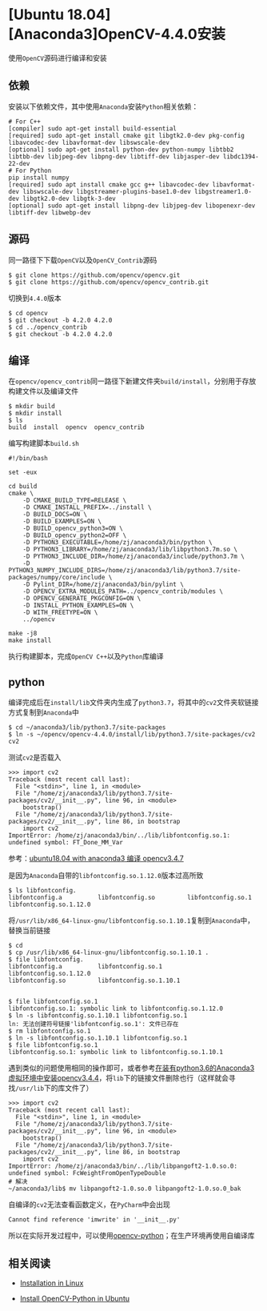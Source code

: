 
# [Ubuntu 18.04][Anaconda3]OpenCV-4.4.0安装

使用`OpenCV`源码进行编译和安装

## 依赖

安装以下依赖文件，其中使用`Anaconda`安装`Python`相关依赖：

```
# For C++
[compiler] sudo apt-get install build-essential
[required] sudo apt-get install cmake git libgtk2.0-dev pkg-config libavcodec-dev libavformat-dev libswscale-dev
[optional] sudo apt-get install python-dev python-numpy libtbb2 libtbb-dev libjpeg-dev libpng-dev libtiff-dev libjasper-dev libdc1394-22-dev
# For Python
pip install numpy
[required] sudo apt install cmake gcc g++ libavcodec-dev libavformat-dev libswscale-dev libgstreamer-plugins-base1.0-dev libgstreamer1.0-dev libgtk2.0-dev libgtk-3-dev
[optional] sudo apt-get install libpng-dev libjpeg-dev libopenexr-dev libtiff-dev libwebp-dev
```

## 源码

同一路径下下载`OpenCV`以及`OpenCV_Contrib`源码

```
$ git clone https://github.com/opencv/opencv.git
$ git clone https://github.com/opencv/opencv_contrib.git
```

切换到`4.4.0`版本

```
$ cd opencv
$ git checkout -b 4.2.0 4.2.0
$ cd ../opencv_contrib
$ git checkout -b 4.2.0 4.2.0
```

## 编译

在`opencv/opencv_contrib`同一路径下新建文件夹`build/install`，分别用于存放构建文件以及编译文件

```
$ mkdir build
$ mkdir install
$ ls
build  install  opencv  opencv_contrib
```

编写构建脚本`build.sh`

```
#!/bin/bash

set -eux

cd build
cmake \
    -D CMAKE_BUILD_TYPE=RELEASE \
    -D CMAKE_INSTALL_PREFIX=../install \
    -D BUILD_DOCS=ON \
    -D BUILD_EXAMPLES=ON \
    -D BUILD_opencv_python3=ON \
    -D BUILD_opencv_python2=OFF \
    -D PYTHON3_EXECUTABLE=/home/zj/anaconda3/bin/python \
    -D PYTHON3_LIBRARY=/home/zj/anaconda3/lib/libpython3.7m.so \
    -D PYTHON3_INCLUDE_DIR=/home/zj/anaconda3/include/python3.7m \
    -D PYTHON3_NUMPY_INCLUDE_DIRS=/home/zj/anaconda3/lib/python3.7/site-packages/numpy/core/include \
    -D Pylint_DIR=/home/zj/anaconda3/bin/pylint \
    -D OPENCV_EXTRA_MODULES_PATH=../opencv_contrib/modules \
    -D OPENCV_GENERATE_PKGCONFIG=ON \
    -D INSTALL_PYTHON_EXAMPLES=ON \
    -D WITH_FREETYPE=ON \
    ../opencv

make -j8
make install
```

执行构建脚本，完成`OpenCV C++`以及`Python`库编译

## python

编译完成后在`install/lib`文件夹内生成了`python3.7`，将其中的`cv2`文件夹软链接方式复制到`Anaconda`中

```
$ cd ~/anaconda3/lib/python3.7/site-packages
$ ln -s ~/opencv/opencv-4.4.0/install/lib/python3.7/site-packages/cv2 cv2
```

测试`cv2`是否载入

```
>>> import cv2
Traceback (most recent call last):
  File "<stdin>", line 1, in <module>
  File "/home/zj/anaconda3/lib/python3.7/site-packages/cv2/__init__.py", line 96, in <module>
    bootstrap()
  File "/home/zj/anaconda3/lib/python3.7/site-packages/cv2/__init__.py", line 86, in bootstrap
    import cv2
ImportError: /home/zj/anaconda3/bin/../lib/libfontconfig.so.1: undefined symbol: FT_Done_MM_Var
```

参考：[ubuntu18.04 with anaconda3 编译 opencv3.4.7](https://blog.csdn.net/u012796629/article/details/100183194)

是因为`Anaconda`自带的`libfontconfig.so.1.12.0`版本过高所致

```
$ ls libfontconfig.
libfontconfig.a          libfontconfig.so         libfontconfig.so.1       libfontconfig.so.1.12.0  
```

将`/usr/lib/x86_64-linux-gnu/libfontconfig.so.1.10.1`复制到`Anaconda`中，替换当前链接

```
$ cd 
$ cp /usr/lib/x86_64-linux-gnu/libfontconfig.so.1.10.1 .
$ file libfontconfig.
libfontconfig.a          libfontconfig.so.1       libfontconfig.so.1.12.0
libfontconfig.so         libfontconfig.so.1.10.1  


$ file libfontconfig.so.1
libfontconfig.so.1: symbolic link to libfontconfig.so.1.12.0
$ ln -s libfontconfig.so.1.10.1 libfontconfig.so.1
ln: 无法创建符号链接'libfontconfig.so.1': 文件已存在
$ rm libfontconfig.so.1
$ ln -s libfontconfig.so.1.10.1 libfontconfig.so.1
$ file libfontconfig.so.1
libfontconfig.so.1: symbolic link to libfontconfig.so.1.10.1
```

遇到类似的问题使用相同的操作即可，或者参考[在装有python3.6的Anaconda3虚拟环境中安装opencv3.4.4](https://changwh.github.io/2019/04/20/install-opencv3.4.4-in-anaconda3-vitrualenv-with-python3.6/)，将`lib`下的链接文件删除也行（这样就会寻找`/usr/lib`下的库文件了）

```
>>> import cv2
Traceback (most recent call last):
  File "<stdin>", line 1, in <module>
  File "/home/zj/anaconda3/lib/python3.7/site-packages/cv2/__init__.py", line 96, in <module>
    bootstrap()
  File "/home/zj/anaconda3/lib/python3.7/site-packages/cv2/__init__.py", line 86, in bootstrap
    import cv2
ImportError: /home/zj/anaconda3/bin/../lib/libpangoft2-1.0.so.0: undefined symbol: FcWeightFromOpenTypeDouble
# 解决
~/anaconda3/lib$ mv libpangoft2-1.0.so.0 libpangoft2-1.0.so.0_bak
```

自编译的`cv2`无法查看函数定义，在`PyCharm`中会出现

```
Cannot find reference 'imwrite' in '__init__.py' 
```

所以在实际开发过程中，可以使用[opencv-python](../python/opencv-python.md)；在生产环境再使用自编译库

## 相关阅读

* [Installation in Linux](https://docs.opencv.org/4.4.0/d7/d9f/tutorial_linux_install.html)

* [Install OpenCV-Python in Ubuntu](https://docs.opencv.org/4.4.0/d2/de6/tutorial_py_setup_in_ubuntu.html)